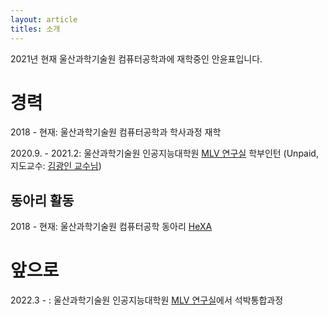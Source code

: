 ```yaml
---
layout: article
titles: 소개
---
```


2021년 현재 울산과학기술원 컴퓨터공학과에 재학중인 안윤표입니다.

# 경력

2018 - 현재: 울산과학기술원 컴퓨터공학과 학사과정 재학

2020.9. - 2021.2: 울산과학기술원 인공지능대학원 [MLV 연구실](https://sites.google.com/view/mlvlab/) 학부인턴 (Unpaid, 지도교수: [김광인 교수님](https://sites.google.com/view/kimki))

## 동아리 활동

2018 - 현재: 울산과학기술원 컴퓨터공학 동아리 [HeXA](http://www.hexa.pro)

# 앞으로

2022.3 - : 울산과학기술원 인공지능대학원 [MLV 연구실](https://sites.google.com/view/mlvlab/)에서 석박통합과정 